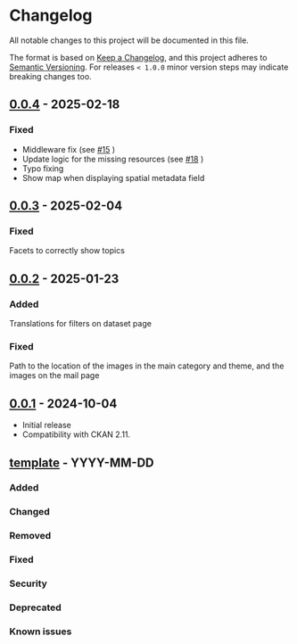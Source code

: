 # Changelog

All notable changes to this project will be documented in this file.

The format is based on [Keep a Changelog](https://keepachangelog.com/en/1.0.0/),
and this project adheres to [Semantic Versioning](https://semver.org/spec/v2.0.0.html).
For releases `< 1.0.0` minor version steps may indicate breaking changes too.

## [0.0.4] - 2025-02-18

### Fixed
 - Middleware fix (see [#15](https://github.com/MarijaKnezevic/ckanext-theme-sddi/pull/15) )
 - Update logic for the missing resources (see [#18](https://github.com/MarijaKnezevic/ckanext-theme-sddi/pull/18) )
 - Typo fixing
 - Show map when displaying spatial metadata field

## [0.0.3] - 2025-02-04
### Fixed
Facets to correctly show topics

## [0.0.2] - 2025-01-23

### Added
Translations for filters on dataset page

### Fixed
Path to the location of the images in the main category and theme, and the images on the mail page
  
## [0.0.1] - 2024-10-04
- Initial release
- Compatibility with CKAN 2.11.

## [template] - YYYY-MM-DD

### Added

### Changed

### Removed

### Fixed

### Security

### Deprecated

### Known issues

[Unreleased]: https://github.com/MarijaKnezevic/ckanext-theme-sddi/compare/0.0.3...HEAD
[0.0.4]: https://github.com/MarijaKnezevic/ckanext-theme-sddi/compare/0.0.3...0.0.4
[0.0.3]: https://github.com/MarijaKnezevic/ckanext-theme-sddi/compare/0.0.2...0.0.3
[0.0.2]: https://github.com/MarijaKnezevic/ckanext-theme-sddi/compare/0.0.1...0.0.2
[0.0.1]: https://github.com/MarijaKnezevic/ckanext-theme-sddi/releases/tag/0.0.1
[template]: https://keepachangelog.com/en/1.0.0/
